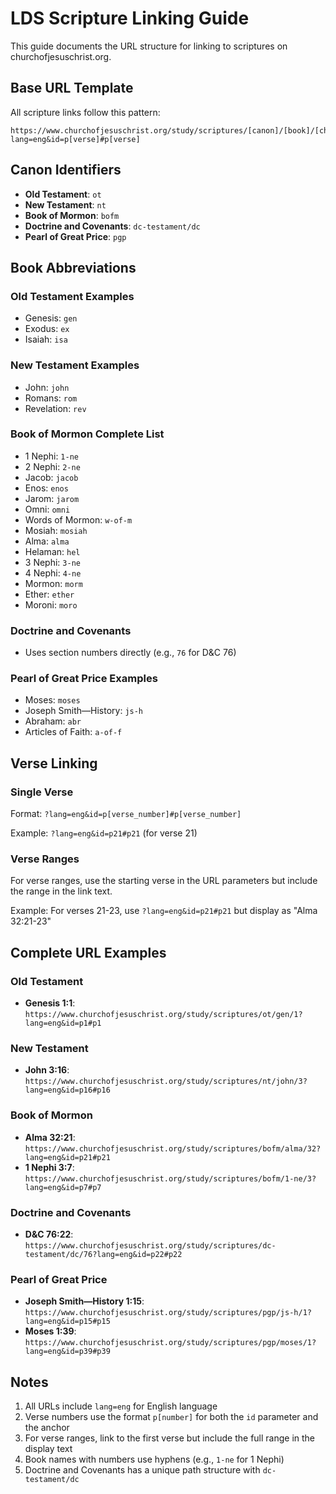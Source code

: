 # LDS Scripture Linking Guide

This guide documents the URL structure for linking to scriptures on churchofjesuschrist.org.

## Base URL Template

All scripture links follow this pattern:
```
https://www.churchofjesuschrist.org/study/scriptures/[canon]/[book]/[chapter]?lang=eng&id=p[verse]#p[verse]
```

## Canon Identifiers

- **Old Testament**: `ot`
- **New Testament**: `nt`
- **Book of Mormon**: `bofm`
- **Doctrine and Covenants**: `dc-testament/dc`
- **Pearl of Great Price**: `pgp`

## Book Abbreviations

### Old Testament Examples
- Genesis: `gen`
- Exodus: `ex`
- Isaiah: `isa`

### New Testament Examples
- John: `john`
- Romans: `rom`
- Revelation: `rev`

### Book of Mormon Complete List
- 1 Nephi: `1-ne`
- 2 Nephi: `2-ne`
- Jacob: `jacob`
- Enos: `enos`
- Jarom: `jarom`
- Omni: `omni`
- Words of Mormon: `w-of-m`
- Mosiah: `mosiah`
- Alma: `alma`
- Helaman: `hel`
- 3 Nephi: `3-ne`
- 4 Nephi: `4-ne`
- Mormon: `morm`
- Ether: `ether`
- Moroni: `moro`

### Doctrine and Covenants
- Uses section numbers directly (e.g., `76` for D&C 76)

### Pearl of Great Price Examples
- Moses: `moses`
- Joseph Smith—History: `js-h`
- Abraham: `abr`
- Articles of Faith: `a-of-f`

## Verse Linking

### Single Verse
Format: `?lang=eng&id=p[verse_number]#p[verse_number]`

Example: `?lang=eng&id=p21#p21` (for verse 21)

### Verse Ranges
For verse ranges, use the starting verse in the URL parameters but include the range in the link text.

Example: For verses 21-23, use `?lang=eng&id=p21#p21` but display as "Alma 32:21-23"

## Complete URL Examples

### Old Testament
- **Genesis 1:1**: `https://www.churchofjesuschrist.org/study/scriptures/ot/gen/1?lang=eng&id=p1#p1`

### New Testament
- **John 3:16**: `https://www.churchofjesuschrist.org/study/scriptures/nt/john/3?lang=eng&id=p16#p16`

### Book of Mormon
- **Alma 32:21**: `https://www.churchofjesuschrist.org/study/scriptures/bofm/alma/32?lang=eng&id=p21#p21`
- **1 Nephi 3:7**: `https://www.churchofjesuschrist.org/study/scriptures/bofm/1-ne/3?lang=eng&id=p7#p7`

### Doctrine and Covenants
- **D&C 76:22**: `https://www.churchofjesuschrist.org/study/scriptures/dc-testament/dc/76?lang=eng&id=p22#p22`

### Pearl of Great Price
- **Joseph Smith—History 1:15**: `https://www.churchofjesuschrist.org/study/scriptures/pgp/js-h/1?lang=eng&id=p15#p15`
- **Moses 1:39**: `https://www.churchofjesuschrist.org/study/scriptures/pgp/moses/1?lang=eng&id=p39#p39`

## Notes

1. All URLs include `lang=eng` for English language
2. Verse numbers use the format `p[number]` for both the `id` parameter and the anchor
3. For verse ranges, link to the first verse but include the full range in the display text
4. Book names with numbers use hyphens (e.g., `1-ne` for 1 Nephi)
5. Doctrine and Covenants has a unique path structure with `dc-testament/dc`